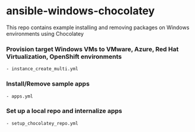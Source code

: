 # ansible-windows-chocolatey
This repo contains example installing and removing packages on Windows environments using Chocolatey

### Provision target Windows VMs to VMware, Azure, Red Hat Virtualization, OpenShift environments
    - instance_create_multi.yml
### Install/Remove sample apps
    - apps.yml
### Set up a local repo and internalize apps
    - setup_chocolatey_repo.yml
 